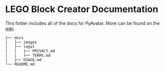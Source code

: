 # LEGO Block Creator Documentation

This folder includes all of the docs for PyAvatar. More can be found on the [wiki](https://github.com/willtheorangeguy/LEGO-Block-Creator/wiki).

```text
├── docs
|   ├── images
|   ├── legal
|   |   ├── PRIVACY.md
|   |   ├── TERMS.md
|   ├── USAGE.md
└── README.md
```
